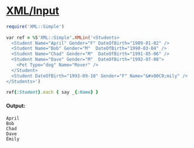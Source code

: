 [1]: https://rosettacode.org/wiki/XML/Input

# [XML/Input][1]

```ruby
require('XML::Simple')
 
var ref = %S'XML::Simple'.XMLin('<Students>
  <Student Name="April" Gender="F" DateOfBirth="1989-01-02" />
  <Student Name="Bob" Gender="M"  DateOfBirth="1990-03-04" />
  <Student Name="Chad" Gender="M"  DateOfBirth="1991-05-06" />
  <Student Name="Dave" Gender="M"  DateOfBirth="1992-07-08">
    <Pet Type="dog" Name="Rover" />
  </Student>
  <Student DateOfBirth="1993-09-10" Gender="F" Name="&#x00C9;mily" />
</Students>')
 
ref{:Student}.each { say _{:Name} }
```

#### Output:
```
April
Bob
Chad
Dave
Émily
```
